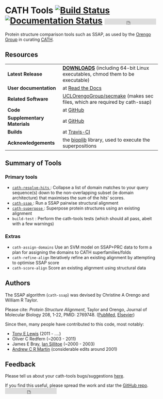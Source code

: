 # CATH Tools [![Build Status](https://travis-ci.org/UCLOrengoGroup/cath-tools.svg?branch=master)](https://travis-ci.org/UCLOrengoGroup/cath-tools) [![Documentation Status](https://readthedocs.org/projects/cath-tools/badge/?version=latest)](https://readthedocs.org/projects/cath-tools/?badge=latest) <iframe src="https://ghbtns.com/github-btn.html?user=UCLOrengoGroup&repo=cath-tools&type=star&count=true" frameborder="0" scrolling="0" width="170px" height="20px" style="vertical-align: middle;"></iframe>

Protein structure comparison tools such as SSAP, as used by the [Orengo Group](https://www.ucl.ac.uk/orengo-group "Orengo Group website") in curating [CATH](http://www.cathdb.info/ "CATH website").



Resources
---------

| | |
|:-- |:-- |
| **Latest Release**          | [**DOWNLOADS**](https://github.com/UCLOrengoGroup/cath-tools/releases/latest "The latest CATH Tools release") (including 64-bit Linux executables, chmod them to be executable) |
| **User documentation**      | at [Read the Docs](http://cath-tools.readthedocs.io/en/latest/ "The CATH Tools user documentation at Read the Docs")                                                            |
| **Related Software**        | [UCLOrengoGroup/secmake](http://github.com/UCLOrengoGroup/secmake) (makes sec files, which are required by cath-ssap)                                                           |
| **Code**                    | at [GitHub](https://github.com/UCLOrengoGroup/cath-tools "The CATH Tools GitHub repository")                                                                                    |
| **Supplementary Materials** | at [GitHub](https://github.com/UCLOrengoGroup/cath-tools-supplementary "The CATH Tools Supplementary GitHub repository")                                                        |
| **Builds**                  | at [Travis-CI](https://travis-ci.org/UCLOrengoGroup/cath-tools "The CATH Tools Travis-CI builds")                                                                               |
| **Acknowledgements**        | the [bioplib](https://github.com/ACRMGroup/bioplib "Bioplib's GitHub Homepage") library, used to execute the superpositions                                                     |



Summary of Tools
----------------

### Primary tools

 * [ `cath-resolve-hits` ]( http://cath-tools.readthedocs.io/en/latest/tools/cath-resolve-hits ) : Collapse a list of domain matches to your query sequence(s) down to the non-overlapping subset (ie domain architecture) that maximises the sum of the hits' scores.
 * [ `cath-ssap`         ]( http://cath-tools.readthedocs.io/en/latest/tools/cath-ssap         ) : Run a SSAP pairwise structural alignment
 * [ `cath-superpose`    ]( http://cath-tools.readthedocs.io/en/latest/tools/cath-superpose    ) : Superpose protein structures using an existing alignment
 * `build-test`                                                                                  : Perform the cath-tools tests (which should all pass, abeit with a few warnings)

### Extras

 * `cath-assign-domains` Use an SVM model on SSAP+PRC data to form a plan for assigning the domains to CATH superfamilies/folds
 * `cath-refine-align`   Iteratively refine an existing alignment by attempting to optimise SSAP score
 * `cath-score-align`    Score an existing alignment using structural data

<!--
| |
|:-- |:-- |
| `cath-assign-domains` | Use an SVM model on SSAP+PRC data to form a plan for assigning the domains to CATH superfamilies/folds |
| `cath-refine-align`   | Iteratively refine an existing alignment by attempting to optimise SSAP score                          |
| `cath-score-align`    | Score an existing alignment using structural data                                                      |
| `check-pdb`           | Check a PDB file for some potential problems                                                           |
-->

Authors
-------

The SSAP algorithm (`cath-ssap`) was devised by Christine A Orengo and William R Taylor.

Please cite: *Protein Structure Alignment*, Taylor and Orengo, Journal of Molecular Biology 208, 1-22, PMID: 2769748. ([PubMed](https://www.ncbi.nlm.nih.gov/pubmed/2769748), [Elsevier](http://www.sciencedirect.com/science/article/pii/0022283689900843))

Since then, many people have contributed to this code, most notably:

  * [Tony E Lewis](https://github.com/tonyelewis)             (2011  - ....)
  * Oliver C Redfern                                          (~2003 - 2011)
  * James E Bray, [Ian Sillitoe](https://github.com/sillitoe) (~2000 - 2003)
  * [Andrew C R Martin](https://github.com/AndrewCRMartin)    (considerable edits around 2001)

Feedback
--------

Please tell us about your cath-tools bugs/suggestions [here](https://github.com/UCLOrengoGroup/cath-tools/issues/new).

If you find this useful, please spread the work and star the [GitHub repo](https://github.com/UCLOrengoGroup/cath-tools). <iframe src="https://ghbtns.com/github-btn.html?user=UCLOrengoGroup&repo=cath-tools&type=star&count=true" frameborder="0" scrolling="0" width="170px" height="20px" style="vertical-align: middle;"></iframe>
